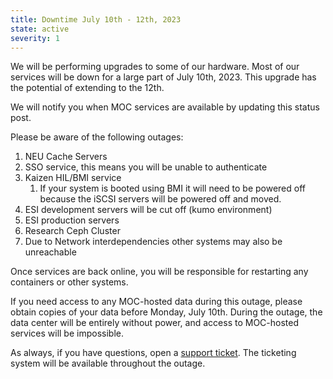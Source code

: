 ```yaml
---
title: Downtime July 10th - 12th, 2023
state: active
severity: 1
---
```


We will be performing upgrades to some of our hardware. Most of our
services will be down for a large part of July 10th, 2023. This upgrade
has the potential of extending to the 12th.

We will notify you when MOC services are available by updating this
status post.

Please be aware of the following outages:

1. NEU Cache Servers
1. SSO service, this means you will be unable to authenticate
1. Kaizen HIL/BMI service
   1. If your system is booted using BMI it will need to be
   powered off because the iSCSI servers will be powered off and moved.
1. ESI development servers will be cut off (kumo environment)
1. ESI production servers
1. Research Ceph Cluster
1. Due to Network interdependencies other systems may also be unreachable

Once services are back online, you will be responsible for restarting
any containers or other systems.

If you need access to any MOC-hosted data during this outage, please
obtain copies of your data before Monday, July 10th. During the outage,
the data center will be entirely without power, and access to MOC-hosted
services will be impossible.

As always, if you have questions, open a [support ticket][ticket].
The ticketing system will be available throughout the outage.

[ticket]: https://support.massopen.cloud
